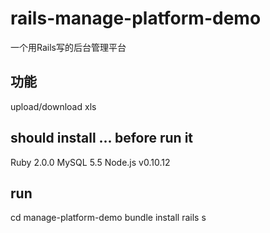 rails-manage-platform-demo
==========================

一个用Rails写的后台管理平台

功能
---
upload/download xls

should install ... before run it
--------------------------------
Ruby 2.0.0
MySQL 5.5
Node.js v0.10.12

run
---
cd manage-platform-demo
bundle install
rails s